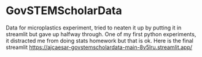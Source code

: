 # GovSTEMScholarData
Data for microplastics experiment, tried to neaten it up by putting it in streamlit but gave up halfway through. 
One of my first python experiments, it distracted me from doing stats homework but that is ok. Here is the final streamlit 
https://ajcaesar-govstemscholardata-main-8v5lru.streamlit.app/
